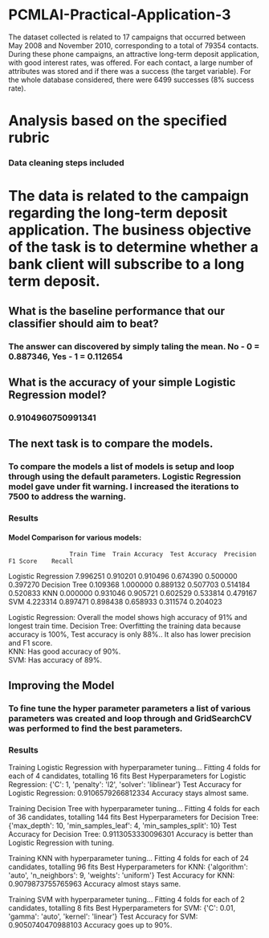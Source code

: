 # PCMLAI-Practical-Application-3

The dataset collected is related to 17 campaigns that occurred between May 2008 and November 2010, corresponding to a total of 79354 contacts. During these phone campaigns, an attractive long-term deposit application, with good interest rates, was offered. For each contact, a large number of attributes was stored and if there was a success (the target variable). For the whole database considered, there were 6499 successes (8% success rate).

 # Analysis based on the specified rubric

### Data cleaning steps included

# The data is related to the campaign regarding the long-term deposit application. The business objective of the task is to determine whether a bank client will subscribe to a long term deposit.

##  What is the baseline performance that our classifier should aim to beat?
### The answer can discovered by simply taling the mean. No - 0 =   0.887346, Yes - 1 =   0.112654

## What is the accuracy of your simple Logistic Regression model?
### 0.9104960750991341

## The next task is to compare the models.
### To compare the models a list of models is setup and loop through using the default parameters. Logistic Regression model gave under fit warning. I increased the iterations to 7500 to address the warning.

### Results

#### Model Comparison for various models:
                     Train Time  Train Accuracy  Test Accuracy  Precision  F1 Score    Recall
Logistic Regression    7.996251        0.910201       0.910496   0.674390  0.500000  0.397270 
Decision Tree          0.109368        1.000000       0.889132   0.507703  0.514184  0.520833 
KNN                    0.000000        0.931046       0.905721   0.602529  0.533814  0.479167 
SVM                    4.223314        0.897471       0.898438   0.658933  0.311574  0.204023 

Logistic Regression: Overall the model shows high accuracy of 91% and longest train time.
Decision Tree: Overfitting the training data because accuracy is 100%, Test accuracy is only 88%.. It also has lower precision and F1 score.                       
KNN: Has good accuracy of 90%.               
SVM: Has accuracy of 89%.

## Improving the Model
### To fine tune the hyper parameter parameters a list of various parameters was created and loop through and GridSearchCV was performed to find the best parameters.

### Results

Training Logistic Regression with hyperparameter tuning...
Fitting 4 folds for each of 4 candidates, totalling 16 fits
Best Hyperparameters for Logistic Regression: {'C': 1, 'penalty': 'l2', 'solver': 'liblinear'}
Test Accuracy for Logistic Regression: 0.9106579266812334
Accuracy stays almost same.

Training Decision Tree with hyperparameter tuning...
Fitting 4 folds for each of 36 candidates, totalling 144 fits
Best Hyperparameters for Decision Tree: {'max_depth': 10, 'min_samples_leaf': 4, 'min_samples_split': 10}
Test Accuracy for Decision Tree: 0.9113053330096301
Accuracy is better than Logistic Regression with tuning.

Training KNN with hyperparameter tuning...
Fitting 4 folds for each of 24 candidates, totalling 96 fits
Best Hyperparameters for KNN: {'algorithm': 'auto', 'n_neighbors': 9, 'weights': 'uniform'}
Test Accuracy for KNN: 0.9079873755765963
Accuracy almost stays same.

Training SVM with hyperparameter tuning...
Fitting 4 folds for each of 2 candidates, totalling 8 fits
Best Hyperparameters for SVM: {'C': 0.01, 'gamma': 'auto', 'kernel': 'linear'}
Test Accuracy for SVM: 0.9050740470988103
Accuracy goes up to 90%.